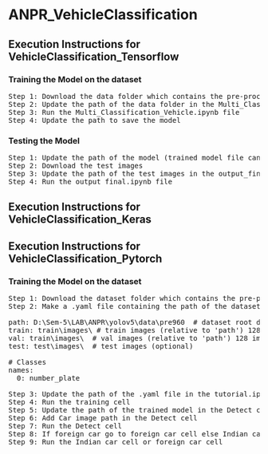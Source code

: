 # ANPR_VehicleClassification

## Execution Instructions for VehicleClassification_Tensorflow
### Training the Model on the dataset
<pre>
Step 1: Download the data folder which contains the pre-processed dataset 
Step 2: Update the path of the data folder in the Multi_Classification_Vehicle.ipynb file
Step 3: Run the Multi_Classification_Vehicle.ipynb file 
Step 4: Update the path to save the model 
</pre>

### Testing the Model 
<pre>
Step 1: Update the path of the model (trained model file can be used model_saved_4_15.h5) in the output_final.ipynb file 
Step 2: Download the test images 
Step 3: Update the path of the test images in the output_final.ipynb file
Step 4: Run the output_final.ipynb file
</pre>

## Execution Instructions for VehicleClassification_Keras

## Execution Instructions for VehicleClassification_Pytorch

### Training the Model on the dataset
<pre>
Step 1: Download the dataset folder which contains the pre-processed dataset and run the first cell in tutorial.ipynb to git clone the yolov5 environment
Step 2: Make a .yaml file containing the path of the dataset folder and put the yaml file in the data folder for example

path: D:\Sem-5\LAB\ANPR\yolov5\data\pre960  # dataset root dir 
train: train\images\ # train images (relative to 'path') 128 images
val: train\images\  # val images (relative to 'path') 128 images
test: test\images\  # test images (optional)

# Classes
names:
  0: number_plate
   
Step 3: Update the path of the .yaml file in the tutorial.ipynb in the training cell
Step 4: Run the training cell
Step 5: Update the path of the trained model in the Detect cell the path to the weights will be printed out by the training cell
Step 6: Add Car image path in the Detect cell
Step 7: Run the Detect cell
Step 8: If foreign car go to foreign car cell else Indian car cell update the exp# number as shown in the output of the Detect cell
Step 9: Run the Indian car cell or foreign car cell
</pre> 
